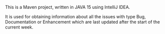 This is a Maven project, written in JAVA 15 using IntelliJ IDEA.

It is used for obtaining information about all the issues with type Bug, Documentation or Enhancement which are last updated after the start of the current week.
